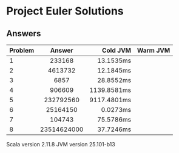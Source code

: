 # Project Euler Solutions

## Answers
| Problem   | Answer   | Cold JVM   | Warm JVM   |
| ------------- |:-------------:| -----:|-----:|
| 1 | 233168 | 13.1535ms | |
| 2 | 4613732 | 12.1845ms | |
| 3 | 6857 | 28.8552ms | |
| 4 | 906609 | 1139.8581ms | |
| 5 | 232792560 | 9117.4801ms | |
| 6 | 25164150 | 0.0273ms | |
| 7 | 104743 | 75.5786ms | |
| 8 | 23514624000 | 37.7246ms | |
Scala version 2.11.8
JVM version 25.101-b13
